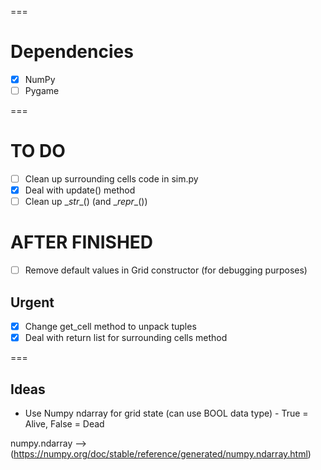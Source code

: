 
===
# Dependencies
- [x] NumPy
- [ ] Pygame

===
# TO DO
- [ ] Clean up surrounding cells code in sim.py
- [x] Deal with update() method
- [ ] Clean up \__str__() (and \__repr__())

# AFTER FINISHED
- [ ] Remove default values in Grid constructor (for debugging purposes)

## Urgent
- [x] Change get_cell method to unpack tuples
- [x] Deal with return list for surrounding cells method

===
## Ideas

- Use Numpy ndarray for grid state (can use BOOL data type) - True = Alive, False = Dead

numpy.ndarray --> (https://numpy.org/doc/stable/reference/generated/numpy.ndarray.html)
